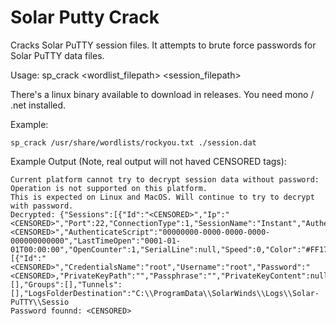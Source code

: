 # Solar Putty Crack
Cracks Solar PuTTY session files. It attempts to brute force passwords for Solar PuTTY data files.

Usage: sp_crack <wordlist_filepath> <session_filepath>

There's a linux binary available to download in releases. You need mono / .net installed.

Example: 

    sp_crack /usr/share/wordlists/rockyou.txt ./session.dat

Example Output (Note, real output will not haved CENSORED tags):

    Current platform cannot try to decrypt session data without password: Operation is not supported on this platform.
    This is expected on Linux and MacOS. Will continue to try to decrypt with password.
    Decrypted: {"Sessions":[{"Id":"<CENSORED>","Ip":"<CENSORED>","Port":22,"ConnectionType":1,"SessionName":"Instant","Authentication":0,"CredentialsID":"<CENSORED>","AuthenticateScript":"00000000-0000-0000-0000-000000000000","LastTimeOpen":"0001-01-01T00:00:00","OpenCounter":1,"SerialLine":null,"Speed":0,"Color":"#FF176998","TelnetConnectionWaitSeconds":1,"LoggingEnabled":false,"RemoteDirectory":""}],"Credentials":[{"Id":"<CENSORED>","CredentialsName":"root","Username":"root","Password":"<CENSORED>,"PrivateKeyPath":"","Passphrase":"","PrivateKeyContent":null}],"AuthScript":[],"Groups":[],"Tunnels":[],"LogsFolderDestination":"C:\\ProgramData\\SolarWinds\\Logs\\Solar-PuTTY\\Sessio
    Password founnd: <CENSORED>

